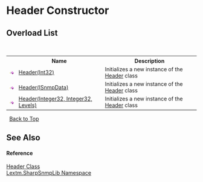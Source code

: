 # Header Constructor 
 


## Overload List
&nbsp;<table><tr><th></th><th>Name</th><th>Description</th></tr><tr><td>![Public method](media/pubmethod.gif "Public method")</td><td><a href="M_Lextm_SharpSnmpLib_Header__ctor_2">Header(Int32)</a></td><td>
Initializes a new instance of the <a href="T_Lextm_SharpSnmpLib_Header">Header</a> class</td></tr><tr><td>![Public method](media/pubmethod.gif "Public method")</td><td><a href="M_Lextm_SharpSnmpLib_Header__ctor_1">Header(ISnmpData)</a></td><td>
Initializes a new instance of the <a href="T_Lextm_SharpSnmpLib_Header">Header</a> class</td></tr><tr><td>![Public method](media/pubmethod.gif "Public method")</td><td><a href="M_Lextm_SharpSnmpLib_Header__ctor">Header(Integer32, Integer32, Levels)</a></td><td>
Initializes a new instance of the <a href="T_Lextm_SharpSnmpLib_Header">Header</a> class</td></tr></table>&nbsp;
<a href="#header-constructor">Back to Top</a>

## See Also


#### Reference
<a href="T_Lextm_SharpSnmpLib_Header">Header Class</a><br /><a href="N_Lextm_SharpSnmpLib">Lextm.SharpSnmpLib Namespace</a><br />
